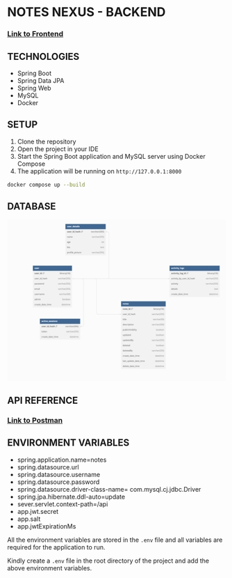 # NOTES NEXUS - BACKEND

### [Link to Frontend](https://github.com/VishSinh/NotesNexus-FE)

## TECHNOLOGIES
- Spring Boot
- Spring Data JPA
- Spring Web
- MySQL
- Docker

## SETUP
1. Clone the repository
2. Open the project in your IDE
3. Start the Spring Boot application and MySQL server using Docker Compose
4. The application will be running on `http://127.0.0.1:8000`

```bash
docker compose up --build
```


## DATABASE

![DB Schema](https://github.com/VishSinh/Notes-BE/blob/main/DB_Schema.png)

## API REFERENCE
### [Link to Postman](https://www.postman.com/joint-operations-engineer-19861059/workspace/sticky-notes/collection/29105784-44930caf-f73c-4da6-a07f-3969d894c677?action=share&creator=29105784)


## ENVIRONMENT VARIABLES

- spring.application.name=notes
- spring.datasource.url
- spring.datasource.username
- spring.datasource.password
- spring.datasource.driver-class-name= com.mysql.cj.jdbc.Driver
- spring.jpa.hibernate.ddl-auto=update
- sever.servlet.context-path=/api
- app.jwt.secret
- app.salt
- app.jwtExpirationMs

All the environment variables are stored in the `.env` file and all variables are required for the application to run.

Kindly create a `.env` file in the root directory of the project and add the above environment variables.

